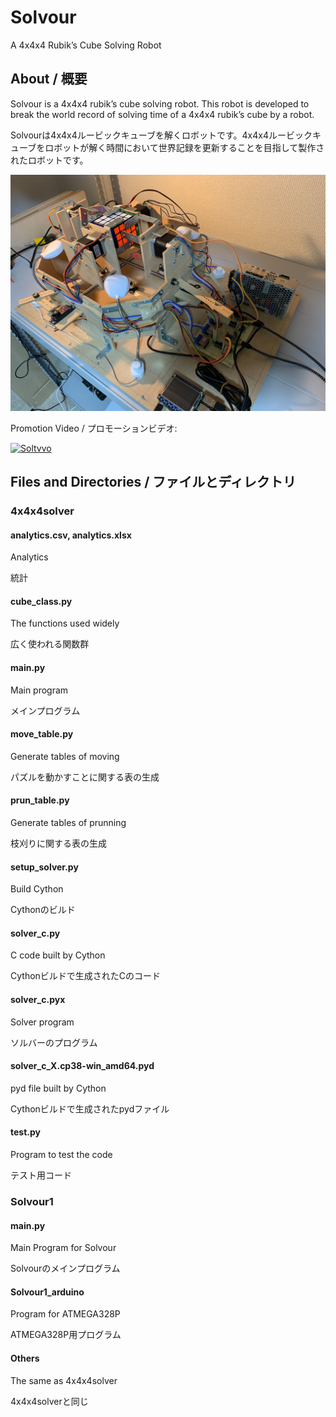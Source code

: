 # Solvour

A 4x4x4 Rubik’s Cube Solving Robot

## About / 概要

Solvour is a 4x4x4 rubik’s cube solving robot. This robot is developed to break the world record of solving time of a 4x4x4 rubik’s cube by a robot.

Solvourは4x4x4ルービックキューブを解くロボットです。4x4x4ルービックキューブをロボットが解く時間において世界記録を更新することを目指して製作されたロボットです。

![Solvour1](https://github.com/Nyanyan/Solvour/blob/master/img/Solvour.jpg)

Promotion Video / プロモーションビデオ: 

[![Soltvvo](http://img.youtube.com/vi/a2EKRblF6is/0.jpg)](https://youtu.be/a2EKRblF6is)



## Files and Directories / ファイルとディレクトリ

### 4x4x4solver

#### analytics.csv, analytics.xlsx

Analytics

統計

#### cube_class.py

The functions used widely

広く使われる関数群

#### main.py

Main program

メインプログラム

#### move_table.py

Generate tables of moving

パズルを動かすことに関する表の生成

#### prun_table.py

Generate tables of prunning

枝刈りに関する表の生成

#### setup_solver.py

Build Cython

Cythonのビルド

#### solver_c.py

C code built by Cython

Cythonビルドで生成されたCのコード

#### solver_c.pyx

Solver program

ソルバーのプログラム

#### solver_c_X.cp38-win_amd64.pyd

pyd file built by Cython

Cythonビルドで生成されたpydファイル

#### test.py

Program to test the code

テスト用コード

### Solvour1

#### main.py

Main Program for Solvour

Solvourのメインプログラム

#### Solvour1_arduino

Program for ATMEGA328P

ATMEGA328P用プログラム

#### Others

The same as 4x4x4solver

4x4x4solverと同じ